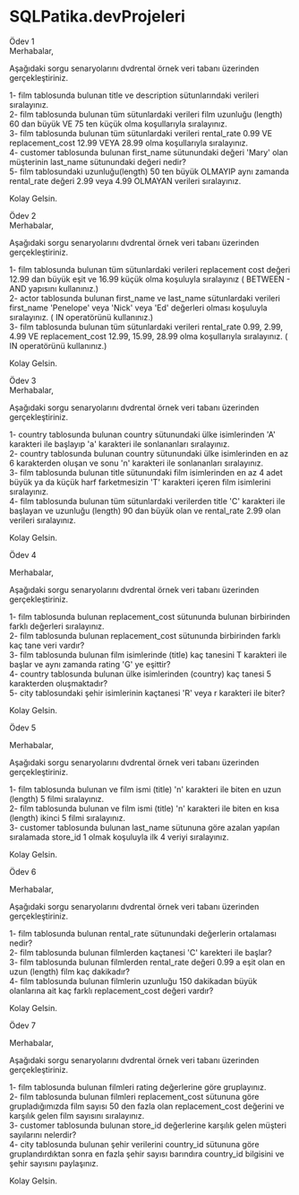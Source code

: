 # SQLPatika.devProjeleri

Ödev 1<br/>
Merhabalar,<br/>

Aşağıdaki sorgu senaryolarını dvdrental örnek veri tabanı üzerinden gerçekleştiriniz.<br/>

1- film tablosunda bulunan title ve description sütunlarındaki verileri sıralayınız.<br/>
2- film tablosunda bulunan tüm sütunlardaki verileri film uzunluğu (length) 60 dan büyük VE 75 ten küçük olma koşullarıyla sıralayınız.<br/>
3- film tablosunda bulunan tüm sütunlardaki verileri rental_rate 0.99 VE replacement_cost 12.99 VEYA 28.99 olma koşullarıyla sıralayınız.<br/>
4- customer tablosunda bulunan first_name sütunundaki değeri 'Mary' olan müşterinin last_name sütunundaki değeri nedir?<br/>
5- film tablosundaki uzunluğu(length) 50 ten büyük OLMAYIP aynı zamanda rental_rate değeri 2.99 veya 4.99 OLMAYAN verileri sıralayınız.<br/>

Kolay Gelsin.<br/>

Ödev 2<br/>
Merhabalar,<br/>

Aşağıdaki sorgu senaryolarını dvdrental örnek veri tabanı üzerinden gerçekleştiriniz.<br/>

1- film tablosunda bulunan tüm sütunlardaki verileri replacement cost değeri 12.99 dan büyük eşit ve 16.99 küçük olma koşuluyla sıralayınız ( BETWEEN - AND yapısını kullanınız.)<br/>
2- actor tablosunda bulunan first_name ve last_name sütunlardaki verileri first_name 'Penelope' veya 'Nick' veya 'Ed' değerleri olması koşuluyla sıralayınız. ( IN operatörünü kullanınız.)<br/>
3- film tablosunda bulunan tüm sütunlardaki verileri rental_rate 0.99, 2.99, 4.99 VE replacement_cost 12.99, 15.99, 28.99 olma koşullarıyla sıralayınız. ( IN operatörünü kullanınız.)<br/>

Kolay Gelsin.<br/>

Ödev 3<br/>
Merhabalar,<br/>

Aşağıdaki sorgu senaryolarını dvdrental örnek veri tabanı üzerinden gerçekleştiriniz.<br/>

1- country tablosunda bulunan country sütunundaki ülke isimlerinden 'A' karakteri ile başlayıp 'a' karakteri ile sonlananları sıralayınız.<br/>
2- country tablosunda bulunan country sütunundaki ülke isimlerinden en az 6 karakterden oluşan ve sonu 'n' karakteri ile sonlananları sıralayınız.<br/>
3- film tablosunda bulunan title sütunundaki film isimlerinden en az 4 adet büyük ya da küçük harf farketmesizin 'T' karakteri içeren film isimlerini sıralayınız.<br/>
4- film tablosunda bulunan tüm sütunlardaki verilerden title 'C' karakteri ile başlayan ve uzunluğu (length) 90 dan büyük olan ve rental_rate 2.99 olan verileri sıralayınız.<br/>

Kolay Gelsin.<br/>

Ödev 4<br/>

Merhabalar,<br/>

Aşağıdaki sorgu senaryolarını dvdrental örnek veri tabanı üzerinden gerçekleştiriniz.<br/>

1- film tablosunda bulunan replacement_cost sütununda bulunan birbirinden farklı değerleri sıralayınız.<br/>
2- film tablosunda bulunan replacement_cost sütununda birbirinden farklı kaç tane veri vardır?<br/>
3- film tablosunda bulunan film isimlerinde (title) kaç tanesini T karakteri ile başlar ve aynı zamanda rating 'G' ye eşittir?<br/>
4- country tablosunda bulunan ülke isimlerinden (country) kaç tanesi 5 karakterden oluşmaktadır?<br/>
5- city tablosundaki şehir isimlerinin kaçtanesi 'R' veya r karakteri ile biter?<br/>

Kolay Gelsin.<br/>

Ödev 5<br/>

Merhabalar,<br/>

Aşağıdaki sorgu senaryolarını dvdrental örnek veri tabanı üzerinden gerçekleştiriniz.<br/>

1- film tablosunda bulunan ve film ismi (title) 'n' karakteri ile biten en uzun (length) 5 filmi sıralayınız.<br/>
2- film tablosunda bulunan ve film ismi (title) 'n' karakteri ile biten en kısa (length) ikinci 5 filmi sıralayınız.<br/>
3- customer tablosunda bulunan last_name sütununa göre azalan yapılan sıralamada store_id 1 olmak koşuluyla ilk 4 veriyi sıralayınız.<br/>

Kolay Gelsin.<br/>

Ödev 6<br/>

Merhabalar,<br/>

Aşağıdaki sorgu senaryolarını dvdrental örnek veri tabanı üzerinden gerçekleştiriniz.<br/>

1- film tablosunda bulunan rental_rate sütunundaki değerlerin ortalaması nedir?<br/>
2- film tablosunda bulunan filmlerden kaçtanesi 'C' karekteri ile başlar?<br/>
3- film tablosunda bulunan filmlerden rental_rate değeri 0.99 a eşit olan en uzun (length) film kaç dakikadır?<br/>
4- film tablosunda bulunan filmlerin uzunluğu 150 dakikadan büyük olanlarına ait kaç farklı replacement_cost değeri vardır?<br/>

Kolay Gelsin.<br/>

Ödev 7<br/>

Merhabalar,<br/>

Aşağıdaki sorgu senaryolarını dvdrental örnek veri tabanı üzerinden gerçekleştiriniz.<br/>

1- film tablosunda bulunan filmleri rating değerlerine göre gruplayınız.<br/>
2- film tablosunda bulunan filmleri replacement_cost sütununa göre grupladığımızda film sayısı 50 den fazla olan replacement_cost değerini ve karşılık gelen film sayısını sıralayınız.<br/>
3- customer tablosunda bulunan store_id değerlerine karşılık gelen müşteri sayılarını nelerdir? <br/>
4- city tablosunda bulunan şehir verilerini country_id sütununa göre gruplandırdıktan sonra en fazla şehir sayısı barındıra country_id bilgisini ve şehir sayısını paylaşınız.<br/>

Kolay Gelsin.<br/>
